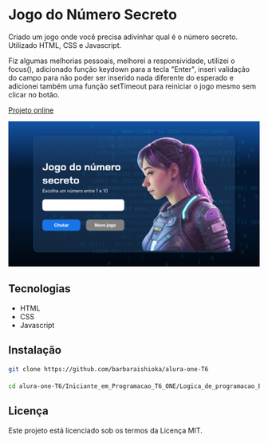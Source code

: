# Jogo do Número Secreto

Criado um jogo onde você precisa adivinhar qual é o número secreto.
Utilizado HTML, CSS e Javascript.

Fiz algumas melhorias pessoais, melhorei a responsividade, utilizei o focus(), adicionado função keydown para a tecla "Enter", inseri validação do campo para não poder ser inserido nada diferente do esperado e adicionei também uma função setTimeout para reiniciar o jogo mesmo sem clicar no botão.

[Projeto online](https://barbaraishioka.github.io/alura-one-T6/Iniciante_em_Programacao_T6_ONE/Logica_de_programacao_Explore_funcoes_e_listas/jogo-do-numero-secreto)

![Imagem do Projeto](./img/preview.png)

## Tecnologias

- HTML
- CSS
- Javascript

## Instalação

```bash
git clone https://github.com/barbaraishioka/alura-one-T6

cd alura-one-T6/Iniciante_em_Programacao_T6_ONE/Logica_de_programacao_Explore_funcoes_e_listas/jogo-do-numero-secreto

```

## Licença

Este projeto está licenciado sob os termos da Licença MIT.

